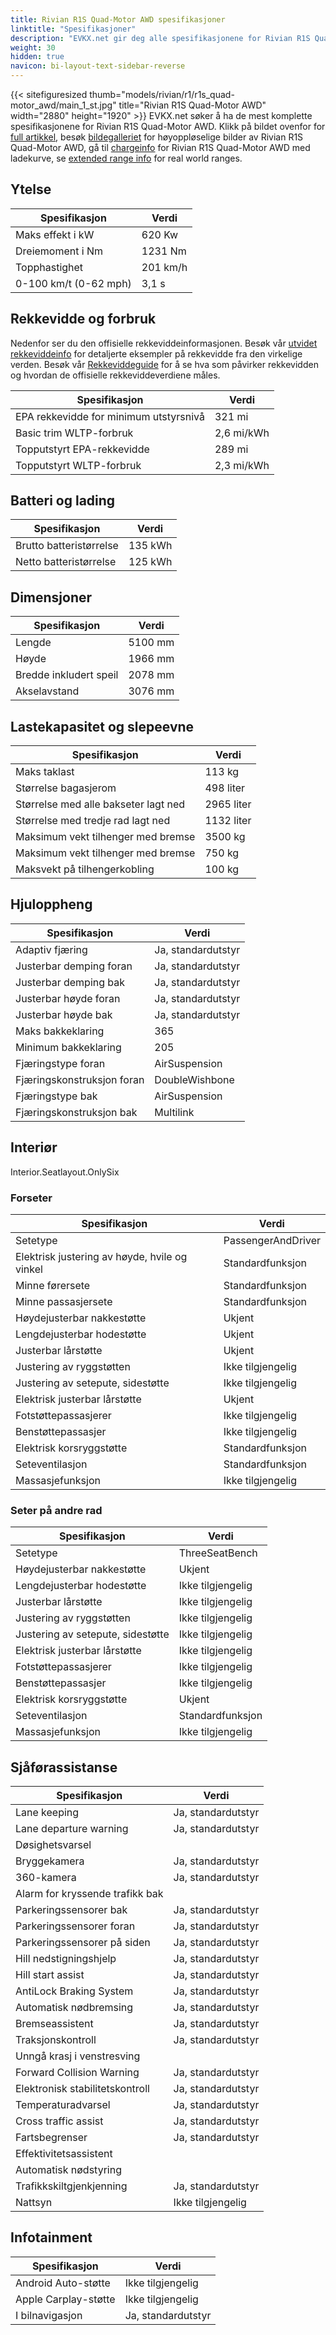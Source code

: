 ```yaml
---
title: Rivian R1S Quad-Motor AWD spesifikasjoner
linktitle: "Spesifikasjoner"
description: "EVKX.net gir deg alle spesifikasjonene for Rivian R1S Quad-Motor AWD."
weight: 30
hidden: true
navicon: bi-layout-text-sidebar-reverse
---
```

<!-- markdownlint-disable MD033 -->
<!-- markdownlint-disable MD010 -->
{{< sitefiguresized thumb="models/rivian/r1/r1s_quad-motor_awd/main_1_st.jpg" title="Rivian R1S Quad-Motor AWD" width="2880" height="1920" >}}
EVKX.net søker å ha de mest komplette spesifikasjonene for Rivian R1S Quad-Motor AWD. Klikk på bildet ovenfor for [full artikkel](../), besøk [bildegalleriet](../gallery/) for høyoppløselige bilder av Rivian R1S Quad-Motor AWD, gå til [chargeinfo](../chargecurve/) for Rivian R1S Quad-Motor AWD med ladekurve, se [extended range info](../rangeandconsumption/) for real world ranges. 


## Ytelse

<table class="table table-striped">
	<thead>
			<tr>
			<th>
				Spesifikasjon
			</th>
			<th>
				Verdi
			</th>
			</tr>
	</thead>
	<tbody>
		<tr>
			<td>
				Maks effekt i kW
			</td>
			<td>
				620 Kw
			</td>
		</tr>
		<tr>
			<td>
				Dreiemoment i Nm
			</td>
			<td>
				1231 Nm
			</td>
		</tr>
		<tr>
			<td>
				Topphastighet
			</td>
			<td>
				201 km/h
			</td>
		</tr>
		<tr>
			<td>
				0-100 km/t (0-62 mph)
			</td>
			<td>
				3,1 s
			</td>
		</tr>
	</tbody>
</table>



## Rekkevidde og forbruk

Nedenfor ser du den offisielle rekkeviddeinformasjonen. Besøk vår [utvidet rekkeviddeinfo](../rangeandconsumption/) for detaljerte eksempler på rekkevidde fra den virkelige verden. Besøk vår [Rekkeviddeguide](../../../../../guides/understandingrange/) for å se hva som påvirker rekkevidden og hvordan de offisielle rekkeviddeverdiene måles.
<table class="table table-striped">
	<thead>
			<tr>
			<th>
				Spesifikasjon
			</th>
			<th>
				Verdi
			</th>
			</tr>
	</thead>
	<tbody>
		<tr>
			<td>
				EPA rekkevidde for minimum utstyrsnivå
			</td>
			<td>
				321 mi
			</td>
		</tr>
		<tr>
			<td>
				Basic trim WLTP-forbruk
			</td>
			<td>
				2,6 mi/kWh
			</td>
		</tr>
		<tr>
			<td>
				Topputstyrt EPA-rekkevidde
			</td>
			<td>
				289 mi
			</td>
		</tr>
		<tr>
			<td>
				Topputstyrt WLTP-forbruk
			</td>
			<td>
				2,3 mi/kWh
			</td>
		</tr>
	</tbody>
</table>



## Batteri og lading

<table class="table table-striped">
	<thead>
			<tr>
			<th>
				Spesifikasjon
			</th>
			<th>
				Verdi
			</th>
			</tr>
	</thead>
	<tbody>
		<tr>
			<td>
				Brutto batteristørrelse
			</td>
			<td>
				135 kWh
			</td>
		</tr>
		<tr>
			<td>
				Netto batteristørrelse
			</td>
			<td>
				125 kWh
			</td>
		</tr>
	</tbody>
</table>



## Dimensjoner

<table class="table table-striped">
	<thead>
			<tr>
			<th>
				Spesifikasjon
			</th>
			<th>
				Verdi
			</th>
			</tr>
	</thead>
	<tbody>
		<tr>
			<td>
				Lengde
			</td>
			<td>
				5100 mm
			</td>
		</tr>
		<tr>
			<td>
				Høyde
			</td>
			<td>
				1966 mm
			</td>
		</tr>
		<tr>
			<td>
				Bredde inkludert speil
			</td>
			<td>
				2078 mm
			</td>
		</tr>
		<tr>
			<td>
				Akselavstand
			</td>
			<td>
				3076 mm
			</td>
		</tr>
	</tbody>
</table>

## Lastekapasitet og slepeevne

<table class="table table-striped">
	<thead>
			<tr>
			<th>
				Spesifikasjon
			</th>
			<th>
				Verdi
			</th>
			</tr>
	</thead>
	<tbody>
		<tr>
			<td>
				Maks taklast
			</td>
			<td>
				113 kg
			</td>
		</tr>
		<tr>
			<td>
				Størrelse bagasjerom
			</td>
			<td>
				498 liter
			</td>
		</tr>
		<tr>
			<td>
				Størrelse med alle bakseter lagt ned
			</td>
			<td>
				2965 liter
			</td>
		</tr>
		<tr>
			<td>
				Størrelse med tredje rad lagt ned
			</td>
			<td>
				1132 liter
			</td>
		</tr>
		<tr>
			<td>
				Maksimum vekt tilhenger med bremse
			</td>
			<td>
				3500 kg
			</td>
		</tr>
		<tr>
			<td>
				Maksimum vekt tilhenger med bremse
			</td>
			<td>
				750 kg
			</td>
		</tr>
		<tr>
			<td>
				Maksvekt på tilhengerkobling
			</td>
			<td>
				100 kg
			</td>
		</tr>
	</tbody>
</table>

## Hjuloppheng

<table class="table table-striped">
	<thead>
			<tr>
			<th>
				Spesifikasjon
			</th>
			<th>
				Verdi
			</th>
			</tr>
	</thead>
	<tbody>
		<tr>
			<td>
				Adaptiv fjæring
			</td>
			<td>
				Ja, standardutstyr
			</td>
		</tr>
		<tr>
			<td>
				Justerbar demping foran
			</td>
			<td>
				Ja, standardutstyr
			</td>
		</tr>
		<tr>
			<td>
				Justerbar demping bak
			</td>
			<td>
				Ja, standardutstyr
			</td>
		</tr>
		<tr>
			<td>
				Justerbar høyde foran
			</td>
			<td>
				Ja, standardutstyr
			</td>
		</tr>
		<tr>
			<td>
				Justerbar høyde bak
			</td>
			<td>
				Ja, standardutstyr
			</td>
		</tr>
		<tr>
			<td>
				Maks bakkeklaring
			</td>
			<td>
				365
			</td>
		</tr>
		<tr>
			<td>
				Minimum bakkeklaring
			</td>
			<td>
				205
			</td>
		</tr>
		<tr>
			<td>
				Fjæringstype foran
			</td>
			<td>
				AirSuspension
			</td>
		</tr>
		<tr>
			<td>
				Fjæringskonstruksjon foran
			</td>
			<td>
				DoubleWishbone
			</td>
		</tr>
		<tr>
			<td>
				Fjæringstype bak
			</td>
			<td>
				AirSuspension
			</td>
		</tr>
		<tr>
			<td>
				Fjæringskonstruksjon bak
			</td>
			<td>
				Multilink
			</td>
		</tr>
	</tbody>
</table>

## Interiør

Interior.Seatlayout.OnlySix

### Forseter

<table class="table table-striped">
	<thead>
			<tr>
			<th>
				Spesifikasjon
			</th>
			<th>
				Verdi
			</th>
			</tr>
	</thead>
	<tbody>
		<tr>
			<td>
				Setetype
			</td>
			<td>
				PassengerAndDriver
			</td>
		</tr>
		<tr>
			<td>
				Elektrisk justering av høyde, hvile og vinkel
			</td>
			<td>
			Standardfunksjon
			</td>
		</tr>
		<tr>
			<td>
				Minne førersete
			</td>
			<td>
			Standardfunksjon
			</td>
		</tr>
		<tr>
			<td>
				Minne passasjersete
			</td>
			<td>
			Standardfunksjon
			</td>
		</tr>
		<tr>
			<td>
				Høydejusterbar nakkestøtte
			</td>
			<td>
			Ukjent
			</td>
		</tr>
		<tr>
			<td>
				Lengdejusterbar hodestøtte
			</td>
			<td>
			Ukjent
			</td>
		</tr>
		<tr>
			<td>
				Justerbar lårstøtte
			</td>
			<td>
			Ukjent
			</td>
		</tr>
		<tr>
			<td>
				Justering av ryggstøtten
			</td>
			<td>
			Ikke tilgjengelig
			</td>
		</tr>
		<tr>
			<td>
				Justering av setepute, sidestøtte
			</td>
			<td>
			Ikke tilgjengelig
			</td>
		</tr>
		<tr>
			<td>
				Elektrisk justerbar lårstøtte
			</td>
			<td>
			Ukjent
			</td>
		</tr>
		<tr>
			<td>
				Fotstøttepassasjerer
			</td>
			<td>
			Ikke tilgjengelig
			</td>
		</tr>
		<tr>
			<td>
				Benstøttepassasjer
			</td>
			<td>
			Ikke tilgjengelig
			</td>
		</tr>
		<tr>
			<td>
				Elektrisk korsryggstøtte
			</td>
			<td>
			Standardfunksjon
			</td>
		</tr>
		<tr>
			<td>
				Seteventilasjon
			</td>
			<td>
			Standardfunksjon
			</td>
		</tr>
		<tr>
			<td>
				Massasjefunksjon
			</td>
			<td>
			Ikke tilgjengelig
			</td>
		</tr>
	</tbody>
</table>

### Seter på andre rad

<table class="table table-striped">
	<thead>
			<tr>
			<th>
				Spesifikasjon
			</th>
			<th>
				Verdi
			</th>
			</tr>
	</thead>
	<tbody>
		<tr>
			<td>
				Setetype
			</td>
			<td>
				ThreeSeatBench
			</td>
		</tr>
		<tr>
			<td>
				Høydejusterbar nakkestøtte
			</td>
			<td>
			Ukjent
			</td>
		</tr>
		<tr>
			<td>
				Lengdejusterbar hodestøtte
			</td>
			<td>
			Ikke tilgjengelig
			</td>
		</tr>
		<tr>
			<td>
				Justerbar lårstøtte
			</td>
			<td>
			Ikke tilgjengelig
			</td>
		</tr>
		<tr>
			<td>
				Justering av ryggstøtten
			</td>
			<td>
			Ikke tilgjengelig
			</td>
		</tr>
		<tr>
			<td>
				Justering av setepute, sidestøtte
			</td>
			<td>
			Ikke tilgjengelig
			</td>
		</tr>
		<tr>
			<td>
				Elektrisk justerbar lårstøtte
			</td>
			<td>
			Ikke tilgjengelig
			</td>
		</tr>
		<tr>
			<td>
				Fotstøttepassasjerer
			</td>
			<td>
			Ikke tilgjengelig
			</td>
		</tr>
		<tr>
			<td>
				Benstøttepassasjer
			</td>
			<td>
			Ikke tilgjengelig
			</td>
		</tr>
		<tr>
			<td>
				Elektrisk korsryggstøtte
			</td>
			<td>
			Ukjent
			</td>
		</tr>
		<tr>
			<td>
				Seteventilasjon
			</td>
			<td>
			Standardfunksjon
			</td>
		</tr>
		<tr>
			<td>
				Massasjefunksjon
			</td>
			<td>
			Ikke tilgjengelig
			</td>
		</tr>
	</tbody>
</table>

## Sjåførassistanse

<table class="table table-striped">
	<thead>
			<tr>
			<th>
				Spesifikasjon
			</th>
			<th>
				Verdi
			</th>
			</tr>
	</thead>
	<tbody>
<tr><td>Lane keeping</td><td>Ja, standardutstyr</td></tr>
<tr><td>Lane departure warning</td><td>Ja, standardutstyr</td></tr>
<tr><td>Døsighetsvarsel</td><td></td></tr>
<tr><td>Bryggekamera</td><td>Ja, standardutstyr</td></tr>
<tr><td>360-kamera</td><td>Ja, standardutstyr</td></tr>
<tr><td>Alarm for kryssende trafikk bak</td><td></td></tr>
<tr><td>Parkeringssensorer bak</td><td>Ja, standardutstyr</td></tr>
<tr><td>Parkeringssensorer foran</td><td>Ja, standardutstyr</td></tr>
<tr><td>Parkeringssensorer på siden</td><td>Ja, standardutstyr</td></tr>
<tr><td>Hill nedstigningshjelp</td><td>Ja, standardutstyr</td></tr>
<tr><td>Hill start assist</td><td>Ja, standardutstyr</td></tr>
<tr><td>AntiLock Braking System</td><td>Ja, standardutstyr</td></tr>
<tr><td>Automatisk nødbremsing</td><td>Ja, standardutstyr</td></tr>
<tr><td>Bremseassistent</td><td>Ja, standardutstyr</td></tr>
<tr><td>Traksjonskontroll</td><td>Ja, standardutstyr</td></tr>
<tr><td>Unngå krasj i venstresving</td><td></td></tr>
<tr><td>Forward Collision Warning</td><td>Ja, standardutstyr</td></tr>
<tr><td>Elektronisk stabilitetskontroll</td><td>Ja, standardutstyr</td></tr>
<tr><td>Temperaturadvarsel</td><td>Ja, standardutstyr</td></tr>
<tr><td>Cross traffic assist</td><td>Ja, standardutstyr</td></tr>
<tr><td>Fartsbegrenser</td><td>Ja, standardutstyr</td></tr>
<tr><td>Effektivitetsassistent</td><td></td></tr>
<tr><td>Automatisk nødstyring</td><td></td></tr>
<tr><td>Trafikkskiltgjenkjenning</td><td>Ja, standardutstyr</td></tr>
<tr><td>Nattsyn</td><td>Ikke tilgjengelig</td></tr>
	</tbody>
</table>

## Infotainment

<table class="table table-striped">
	<thead>
			<tr>
			<th>
				Spesifikasjon
			</th>
			<th>
				Verdi
			</th>
			</tr>
	</thead>
	<tbody>
<tr><td>Android Auto-støtte</td><td>Ikke tilgjengelig</td></tr>
<tr><td>Apple Carplay-støtte</td><td>Ikke tilgjengelig</td></tr>
<tr><td>I bilnavigasjon</td><td>Ja, standardutstyr</td></tr>
	</tbody>
</table>
